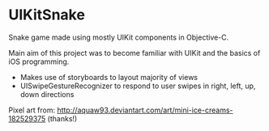 UIKitSnake
==========

Snake game made using mostly UIKit components in Objective-C.

Main aim of this project was to become familiar with UIKit and the basics of iOS programming.

* Makes use of storyboards to layout majority of views
* UISwipeGestureRecognizer to respond to user swipes in right, left, up, down directions

Pixel art from: http://aquaw93.deviantart.com/art/mini-ice-creams-182529375 (thanks!)
